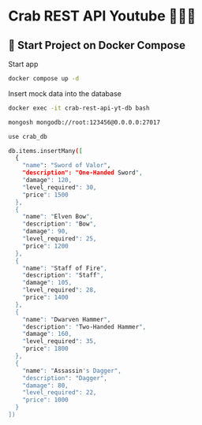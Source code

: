 <h1>Crab REST API Youtube 🦀🦀🦀</h1>

<h2>🐳 Start Project on Docker Compose</h2>

<p>Start app</p>

```bash
docker compose up -d
```

<p>Insert mock data into the database</p>

```bash
docker exec -it crab-rest-api-yt-db bash
```

```bash
mongosh mongodb://root:123456@0.0.0.0:27017
```

```bash
use crab_db
```

```bash
db.items.insertMany([
  {
    "name": "Sword of Valor",
    "description": "One-Handed Sword",
    "damage": 120,
    "level_required": 30,
    "price": 1500
  },
  {
    "name": "Elven Bow",
    "description": "Bow",
    "damage": 90,
    "level_required": 25,
    "price": 1200
  },
  {
    "name": "Staff of Fire",
    "description": "Staff",
    "damage": 105,
    "level_required": 28,
    "price": 1400
  },
  {
    "name": "Dwarven Hammer",
    "description": "Two-Handed Hammer",
    "damage": 160,
    "level_required": 35,
    "price": 1800
  },
  {
    "name": "Assassin's Dagger",
    "description": "Dagger",
    "damage": 80,
    "level_required": 22,
    "price": 1000
  }
])
```